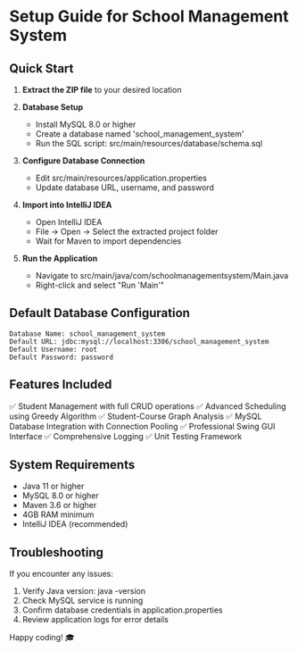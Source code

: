 # Setup Guide for School Management System

## Quick Start

1. **Extract the ZIP file** to your desired location

2. **Database Setup**
   - Install MySQL 8.0 or higher
   - Create a database named 'school_management_system'
   - Run the SQL script: src/main/resources/database/schema.sql

3. **Configure Database Connection**
   - Edit src/main/resources/application.properties
   - Update database URL, username, and password

4. **Import into IntelliJ IDEA**
   - Open IntelliJ IDEA
   - File → Open → Select the extracted project folder
   - Wait for Maven to import dependencies

5. **Run the Application**
   - Navigate to src/main/java/com/schoolmanagementsystem/Main.java
   - Right-click and select "Run 'Main'"

## Default Database Configuration

```
Database Name: school_management_system
Default URL: jdbc:mysql://localhost:3306/school_management_system
Default Username: root
Default Password: password
```

## Features Included

✅ Student Management with full CRUD operations
✅ Advanced Scheduling using Greedy Algorithm
✅ Student-Course Graph Analysis
✅ MySQL Database Integration with Connection Pooling
✅ Professional Swing GUI Interface
✅ Comprehensive Logging
✅ Unit Testing Framework

## System Requirements

- Java 11 or higher
- MySQL 8.0 or higher
- Maven 3.6 or higher
- 4GB RAM minimum
- IntelliJ IDEA (recommended)

## Troubleshooting

If you encounter any issues:
1. Verify Java version: java -version
2. Check MySQL service is running
3. Confirm database credentials in application.properties
4. Review application logs for error details

Happy coding! 🎓
